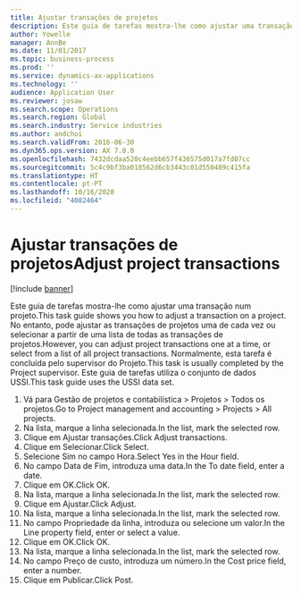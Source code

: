 ```yaml
---
title: Ajustar transações de projetos
description: Este guia de tarefas mostra-lhe como ajustar uma transação num projeto.
author: Yowelle
manager: AnnBe
ms.date: 11/01/2017
ms.topic: business-process
ms.prod: ''
ms.service: dynamics-ax-applications
ms.technology: ''
audience: Application User
ms.reviewer: josaw
ms.search.scope: Operations
ms.search.region: Global
ms.search.industry: Service industries
ms.author: andchoi
ms.search.validFrom: 2016-06-30
ms.dyn365.ops.version: AX 7.0.0
ms.openlocfilehash: 7432dcdaa520c4eebb657f436575d017a7fd07cc
ms.sourcegitcommit: 5c4c9bf3ba018562d6cb3443c01d550489c415fa
ms.translationtype: HT
ms.contentlocale: pt-PT
ms.lasthandoff: 10/16/2020
ms.locfileid: "4082464"
---
```

# <a name="adjust-project-transactions"></a><span data-ttu-id="410fb-103">Ajustar transações de projetos</span><span class="sxs-lookup"><span data-stu-id="410fb-103">Adjust project transactions</span></span>

[!include [banner](../../includes/banner.md)]

<span data-ttu-id="410fb-104">Este guia de tarefas mostra-lhe como ajustar uma transação num projeto.</span><span class="sxs-lookup"><span data-stu-id="410fb-104">This task guide shows you how to adjust a transaction on a project.</span></span> <span data-ttu-id="410fb-105">No entanto, pode ajustar as transações de projetos uma de cada vez ou selecionar a partir de uma lista de todas as transações de projetos.</span><span class="sxs-lookup"><span data-stu-id="410fb-105">However, you can adjust project transactions one at a time, or select from a list of all project transactions.</span></span> <span data-ttu-id="410fb-106">Normalmente, esta tarefa é concluída pelo supervisor do Projeto.</span><span class="sxs-lookup"><span data-stu-id="410fb-106">This task is usually completed by the Project supervisor.</span></span> <span data-ttu-id="410fb-107">Este guia de tarefas utiliza o conjunto de dados USSI.</span><span class="sxs-lookup"><span data-stu-id="410fb-107">This task guide uses the USSI data set.</span></span>

1. <span data-ttu-id="410fb-108">Vá para Gestão de projetos e contabilística > Projetos > Todos os projetos.</span><span class="sxs-lookup"><span data-stu-id="410fb-108">Go to Project management and accounting > Projects > All projects.</span></span> 
2. <span data-ttu-id="410fb-109">Na lista, marque a linha selecionada.</span><span class="sxs-lookup"><span data-stu-id="410fb-109">In the list, mark the selected row.</span></span> 
3. <span data-ttu-id="410fb-110">Clique em Ajustar transações.</span><span class="sxs-lookup"><span data-stu-id="410fb-110">Click Adjust transactions.</span></span> 
4. <span data-ttu-id="410fb-111">Clique em Selecionar.</span><span class="sxs-lookup"><span data-stu-id="410fb-111">Click Select.</span></span> 
5. <span data-ttu-id="410fb-112">Selecione Sim no campo Hora.</span><span class="sxs-lookup"><span data-stu-id="410fb-112">Select Yes in the Hour field.</span></span> 
6. <span data-ttu-id="410fb-113">No campo Data de Fim, introduza uma data.</span><span class="sxs-lookup"><span data-stu-id="410fb-113">In the To date field, enter a date.</span></span> 
7. <span data-ttu-id="410fb-114">Clique em OK.</span><span class="sxs-lookup"><span data-stu-id="410fb-114">Click OK.</span></span> 
8. <span data-ttu-id="410fb-115">Na lista, marque a linha selecionada.</span><span class="sxs-lookup"><span data-stu-id="410fb-115">In the list, mark the selected row.</span></span> 
9. <span data-ttu-id="410fb-116">Clique em Ajustar.</span><span class="sxs-lookup"><span data-stu-id="410fb-116">Click Adjust.</span></span> 
10. <span data-ttu-id="410fb-117">Na lista, marque a linha selecionada.</span><span class="sxs-lookup"><span data-stu-id="410fb-117">In the list, mark the selected row.</span></span> 
11. <span data-ttu-id="410fb-118">No campo Propriedade da linha, introduza ou selecione um valor.</span><span class="sxs-lookup"><span data-stu-id="410fb-118">In the Line property field, enter or select a value.</span></span> 
12. <span data-ttu-id="410fb-119">Clique em OK.</span><span class="sxs-lookup"><span data-stu-id="410fb-119">Click OK.</span></span> 
13. <span data-ttu-id="410fb-120">Na lista, marque a linha selecionada.</span><span class="sxs-lookup"><span data-stu-id="410fb-120">In the list, mark the selected row.</span></span> 
14. <span data-ttu-id="410fb-121">No campo Preço de custo, introduza um número.</span><span class="sxs-lookup"><span data-stu-id="410fb-121">In the Cost price field, enter a number.</span></span> 
15. <span data-ttu-id="410fb-122">Clique em Publicar.</span><span class="sxs-lookup"><span data-stu-id="410fb-122">Click Post.</span></span> 
